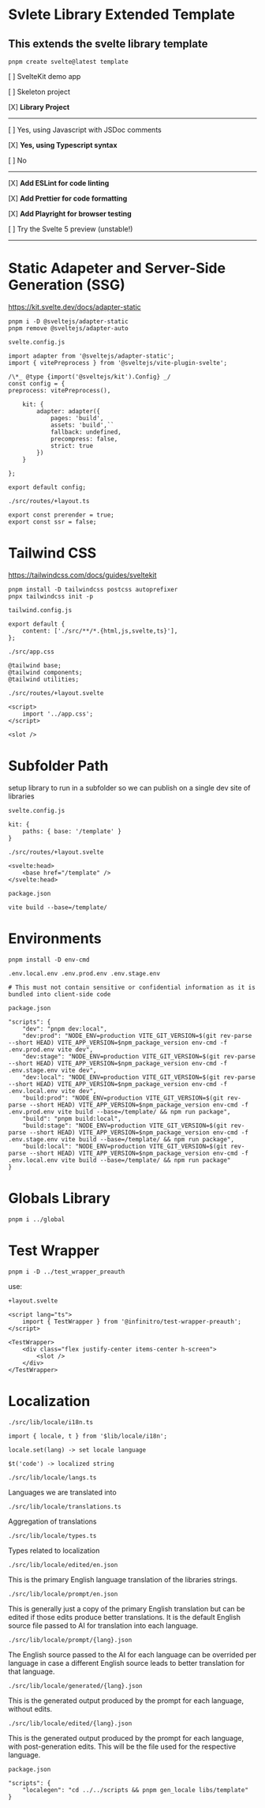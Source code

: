 # Svlete Library Extended Template

## This extends the svelte library template

    pnpm create svelte@latest template

[ ] SvelteKit demo app

[ ] Skeleton project

[X] **Library Project**

---

[ ] Yes, using Javascript with JSDoc comments

[X] **Yes, using Typescript syntax**

[ ] No

---

[X] **Add ESLint for code linting**

[X] **Add Prettier for code formatting**

[X] **Add Playright for browser testing**

[ ] Try the Svelte 5 preview (unstable!)

---

# Static Adapeter and Server-Side Generation (SSG)

https://kit.svelte.dev/docs/adapter-static

    pnpm i -D @sveltejs/adapter-static
    pnpm remove @sveltejs/adapter-auto

`svelte.config.js`

    import adapter from '@sveltejs/adapter-static';
    import { vitePreprocess } from '@sveltejs/vite-plugin-svelte';

    /\*_ @type {import('@sveltejs/kit').Config} _/
    const config = {
    preprocess: vitePreprocess(),

    	kit: {
    		adapter: adapter({
    			pages: 'build',
    			assets: 'build',``
    			fallback: undefined,
    			precompress: false,
    			strict: true
    		})
    	}

    };

    export default config;

`./src/routes/+layout.ts`

    export const prerender = true;
    export const ssr = false;

# Tailwind CSS

https://tailwindcss.com/docs/guides/sveltekit

    pnpm install -D tailwindcss postcss autoprefixer
    pnpx tailwindcss init -p

`tailwind.config.js`

    export default {
    	content: ['./src/**/*.{html,js,svelte,ts}'],
    };

`./src/app.css`

    @tailwind base;
    @tailwind components;
    @tailwind utilities;

`./src/routes/+layout.svelte`

    <script>
    	import '../app.css';
    </script>

    <slot />

# Subfolder Path

setup library to run in a subfolder so we can publish on a single dev site of libraries

`svelte.config.js`

    kit: {
    	paths: { base: '/template' }
    }

`./src/routes/+layout.svelte`

    <svelte:head>
    	<base href="/template" />
    </svelte:head>

`package.json`

    vite build --base=/template/

# Environments

    pnpm install -D env-cmd

`.env.local.env
.env.prod.env
.env.stage.env`

    # This must not contain sensitive or confidential information as it is bundled into client-side code

`package.json`

    "scripts": {
    	"dev": "pnpm dev:local",
    	"dev:prod": "NODE_ENV=production VITE_GIT_VERSION=$(git rev-parse --short HEAD) VITE_APP_VERSION=$npm_package_version env-cmd -f .env.prod.env vite dev",
    	"dev:stage": "NODE_ENV=production VITE_GIT_VERSION=$(git rev-parse --short HEAD) VITE_APP_VERSION=$npm_package_version env-cmd -f .env.stage.env vite dev",
    	"dev:local": "NODE_ENV=production VITE_GIT_VERSION=$(git rev-parse --short HEAD) VITE_APP_VERSION=$npm_package_version env-cmd -f .env.local.env vite dev",
    	"build:prod": "NODE_ENV=production VITE_GIT_VERSION=$(git rev-parse --short HEAD) VITE_APP_VERSION=$npm_package_version env-cmd -f .env.prod.env vite build --base=/template/ && npm run package",
    	"build": "pnpm build:local",
    	"build:stage": "NODE_ENV=production VITE_GIT_VERSION=$(git rev-parse --short HEAD) VITE_APP_VERSION=$npm_package_version env-cmd -f .env.stage.env vite build --base=/template/ && npm run package",
    	"build:local": "NODE_ENV=production VITE_GIT_VERSION=$(git rev-parse --short HEAD) VITE_APP_VERSION=$npm_package_version env-cmd -f .env.local.env vite build --base=/template/ && npm run package"
    }

# Globals Library

    pnpm i ../global

# Test Wrapper

    pnpm i -D ../test_wrapper_preauth

use:

`+layout.svelte`

    <script lang="ts">
        import { TestWrapper } from '@infinitro/test-wrapper-preauth';
    </script>

    <TestWrapper>
        <div class="flex justify-center items-center h-screen">
            <slot />
        </div>
    </TestWrapper>

# Localization

`./src/lib/locale/i18n.ts`

    import { locale, t } from '$lib/locale/i18n';

    locale.set(lang) -> set locale language

    $t('code') -> localized string

`./src/lib/locale/langs.ts`

Languages we are translated into

`./src/lib/locale/translations.ts`

Aggregation of translations

`./src/lib/locale/types.ts`

Types related to localization

`./src/lib/locale/edited/en.json`

This is the primary English language translation of the libraries strings.

`./src/lib/locale/prompt/en.json`

This is generally just a copy of the primary English translation but can be edited if those edits produce better translations. It is the default English source file passed to AI for translation into each language.

`./src/lib/locale/prompt/{lang}.json`

The English source passed to the AI for each language can be overrided per language in case a different English source leads to better translation for that language.

`./src/lib/locale/generated/{lang}.json`

This is the generated output produced by the prompt for each language, without edits.

`./src/lib/locale/edited/{lang}.json`

This is the generated output produced by the prompt for each language, with post-generation edits. This will be the file used for the respective language.

`package.json`

    "scripts": {
    	"localegen": "cd ../../scripts && pnpm gen_locale libs/template"
    }
